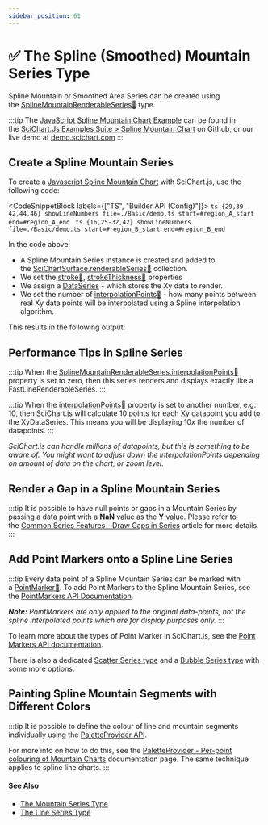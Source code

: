 ```yaml
---
sidebar_position: 61
---
```


# ✅ The Spline (Smoothed) Mountain Series Type

Spline Mountain or Smoothed Area Series can be created using the [SplineMountainRenderableSeries:blue_book:](https://www.scichart.com/documentation/js/current/typedoc/classes/splinemountainrenderableseries.html) type.

:::tip
The [JavaScript Spline Mountain Chart Example](https://demo.scichart.com/javascript-spline-mountain-chart) can be found in the [SciChart.Js Examples Suite > Spline Mountain Chart](https://github.com/ABTSoftware/SciChart.JS.Examples/tree/master/Examples/src/components/Examples/Charts2D/BasicChartTypes/SplineMountainChart) on Github, or our live demo at [demo.scichart.com](https://demo.scichart.com/javascript/spline-mountain-chart)
:::

<ChartFromSciChartDemo 
    src="https://www.scichart.com/demo/iframe/spline-mountain-chart" 
    title="Spline Mountain Chart"
/>

Create a Spline Mountain Series
-------------------------------

To create a [Javascript Spline Mountain Chart](https://demo.scichart.com/javascript-spline-mountain-chart) with SciChart.js, use the following code:

<CodeSnippetBlock labels={["TS", "Builder API (Config)"]}>
    ```ts {29,39-42,44,46} showLineNumbers file=./Basic/demo.ts start=#region_A_start end=#region_A_end
    ```
    ```ts {16,25-32,42} showLineNumbers file=./Basic/demo.ts start=#region_B_start end=#region_B_end
    ```
</CodeSnippetBlock>

In the code above:

*   A Spline Mountain Series instance is created and added to the [SciChartSurface.renderableSeries:blue_book:](https://www.scichart.com/documentation/js/current/typedoc/classes/scichartsurface.html#renderableseries) collection.
*   We set the [stroke:blue_book:](https://www.scichart.com/documentation/js/current/typedoc/classes/splinemountainrenderableseries.html#stroke), [strokeThickness:blue_book:](https://www.scichart.com/documentation/js/current/typedoc/classes/splinemountainrenderableseries.html#strokethickness) properties
*   We assign a [DataSeries](../data-series-api/data-series-api-overview/) - which stores the Xy data to render.
*   We set the number of [interpolationPoints:blue_book:](https://www.scichart.com/documentation/js/current/typedoc/classes/splinelinerenderableseries.html#interpolationpoints) - how many points between real Xy data points will be interpolated using a Spline interpolation algorithm.

This results in the following output:

<LiveDocSnippet name="./Basic/demo" />

Performance Tips in Spline Series
---------------------------------

:::tip
When the [SplineMountainRenderableSeries.interpolationPoints:blue_book:](https://www.scichart.com/documentation/js/current/typedoc/classes/splinemountainrenderableseries.html#interpolationpoints) property is set to zero, then this series renders and displays exactly like a FastLineRenderableSeries.
:::

:::tip
When the [interpolationPoints:blue_book:](https://www.scichart.com/documentation/js/current/typedoc/classes/splinemountainrenderableseries.html#interpolationpoints) property is set to another number, e.g. 10, then SciChart.js will calculate 10 points for each Xy datapoint you add to the XyDataSeries. This means you will be displaying 10x the number of datapoints.
:::

_SciChart.js can handle millions of datapoints, but this is something to be aware of. You might want to adjust down the interpolationPoints depending on amount of data on the chart, or zoom level._

Render a Gap in a Spline Mountain Series
----------------------------------------

:::tip
It is possible to have null points or gaps in a Mountain Series by passing a data point with a **NaN** value as the **Y** value. Please refer to the [Common Series Features - Draw Gaps in Series](DrawingGapsInSeries.html) article for more details.
:::

Add Point Markers onto a Spline Line Series
-------------------------------------------

:::tip
Every data point of a Spline Mountain Series can be marked with a [PointMarker:blue_book:](https://www.scichart.com/documentation/js/current/typedoc/classes/baserenderableseries.html#pointmarker). To add Point Markers to the Spline Mountain Series, see the [PointMarkers API Documentation](../common-series-apis/drawing-point-markers/).

_**Note:** PointMarkers are only applied to the original data-points, not the spline interpolated points which are for display purposes only._
:::

To learn more about the types of Point Marker in SciChart.js, see the [Point Markers API documentation](../common-series-apis/drawing-point-markers/).

There is also a dedicated [Scatter Series type](../xy-scatter-renderable-series/) and a [Bubble Series type](../fast-bubble-renderable-series/) with some more options.

Painting Spline Mountain Segments with Different Colors
-------------------------------------------------------

:::tip
It is possible to define the colour of line and mountain segments individually using the [PaletteProvider API](../palette-provider-api/palette-provider-api-overview/).

For more info on how to do this, see the [PaletteProvider - Per-point colouring of Mountain Charts](../palette-provider-api/fast-mountain-renderable-series/) documentation page. The same technique applies to spline line charts.
:::

#### See Also

* [The Mountain Series Type](../fast-mountain-renderable-series/)
* [The Line Series Type](../fast-line-renderable-series/)